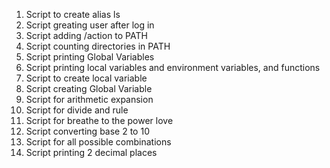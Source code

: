 1. Script to create alias ls
2. Script greating user after log in
3. Script adding /action to PATH
4. Script counting directories in PATH
5. Script printing Global Variables
6. Script printing local variables and environment variables, and functions
7. Script to create local variable
8. Script creating Global Variable
9. Script for arithmetic expansion
10. Script for divide and rule
11. Script for breathe to the power love
12. Script converting base 2 to 10
13. Script for all possible combinations
14. Script printing 2 decimal places
